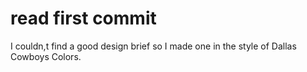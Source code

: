 # read first commit

 
I couldn,t find a good design brief so I made one in the style of Dallas Cowboys Colors.
